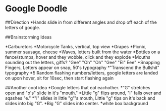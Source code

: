 # Google Doodle

##Direction
*Hands slide in from different angles and drop off each of the letters of google.


##Brainstorming Ideas

*Carburetors
*Motorcycle Tanks, vertical, top view
*Grapes
*Picnic, summer sausage, cheese
*Waves, letters built from the water
*Bottles on a fence/stumps, hover and they wobble, click and they explode
*Mouths sounding out the letters, giffs? "Gee" "Oh" "Oh" "Gee" "El" Eee"
*Snapping Fingers, Letters appear on snap, 50's typography
*"Transcend the Bullshit" typography 
*5 Random flashing numbers/letters, google letters are landed on upon hover, sit for 10sec, then start flashing again

##Another cool idea
*Google letters that eat eachother. 
*"G" stretches open and "o's" slide in it's "mouth." 
*Little "g" flips around, "l" falls over and sqashes "e."
*"l" slides in little "g"'s mouth, Little "g" tips on it's back and slides into big "G".
*Big "G" slides into center.
*white box background

